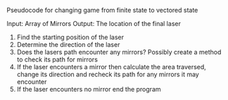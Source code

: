 Pseudocode for changing game from finite state to vectored state

Input: Array of Mirrors
Output: The location of the final laser

1) Find the starting position of the laser
2) Determine the direction of the laser
3) Does the lasers path encounter any mirrors? Possibly create a method to check its path for mirrors
4) If the laser encounters a mirror then calculate the area traversed, change its direction and recheck its path for any mirrors it may encounter
5) If the laser encounters no mirror end the program